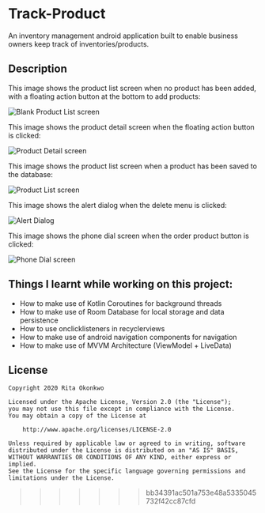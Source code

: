 # Track-Product
An inventory management android application built to enable business owners keep track of inventories/products.

## Description

This image shows the product list screen when no product has been added, with a floating action button at the bottom to add products:

![Blank Product List screen](https://github.com/Rita-Okonkwo/Track-Product/blob/master/screenshots/Screenshot_1588341979.png)

This image shows the product detail screen when the floating action button is clicked:

![Product Detail screen](https://github.com/Rita-Okonkwo/Track-Product/blob/master/screenshots/Screenshot_1588341927.png)

This image shows the product list screen when a product has been saved to the database:

![Product List screen](https://github.com/Rita-Okonkwo/Track-Product/blob/master/screenshots/Screenshot_1588342049.png)

This image shows the alert dialog when the delete menu is clicked:

![Alert Dialog](https://github.com/Rita-Okonkwo/Track-Product/blob/master/screenshots/Screenshot_1588342073.png)

This image shows the phone dial screen when the order product button is clicked:

![Phone Dial screen](https://github.com/Rita-Okonkwo/Track-Product/blob/master/screenshots/Screenshot_1588342111.png)

## Things I learnt while working on this project:
* How to make use of Kotlin Coroutines for background threads
* How to make use of Room Database for local storage and data persistence
* How to use onclicklisteners in recyclerviews
* How to make use of android navigation components for navigation
* How to make use of MVVM Architecture (ViewModel + LiveData)

## License
```
Copyright 2020 Rita Okonkwo

Licensed under the Apache License, Version 2.0 (the "License");
you may not use this file except in compliance with the License.
You may obtain a copy of the License at

    http://www.apache.org/licenses/LICENSE-2.0

Unless required by applicable law or agreed to in writing, software
distributed under the License is distributed on an "AS IS" BASIS,
WITHOUT WARRANTIES OR CONDITIONS OF ANY KIND, either express or implied.
See the License for the specific language governing permissions and
limitations under the License.
```

>>>>>>> bb34391ac501a753e48a5335045732f42cc87cfd
